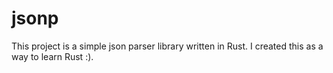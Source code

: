 # jsonp
This project is a simple json parser library written in Rust.
I created this as a way to learn Rust :).


